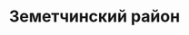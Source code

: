---
title: "Земетчинский район"
template: district
visible: true
content:
    items:
        '@page.children': '/pamyatniki/zemetchinskiy'

---